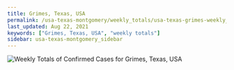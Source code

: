 ```yaml
---
title: Grimes, Texas, USA
permalink: /usa-texas-montgomery/weekly_totals/usa-texas-grimes-weekly_totals.html
last_updated: Aug 22, 2021
keywords: ["Grimes, Texas, USA", "weekly totals"]
sidebar: usa-texas-montgomery_sidebar
---
```


![Weekly Totals of Confirmed Cases for Grimes, Texas, USA](/covid_tracker/images/graphs/usa-texas-grimes-weekly_totals_graph.png)
